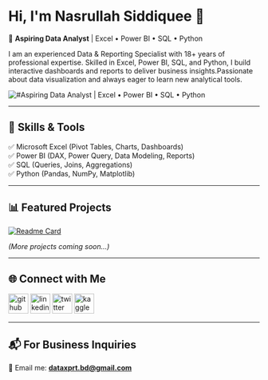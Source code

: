 # Hi, I'm Nasrullah Siddiquee 👋  

🚀 **Aspiring Data Analyst** | Excel • Power BI • SQL • Python  

I am an experienced Data & Reporting Specialist with 18+ years of professional expertise. Skilled in Excel, Power BI, SQL, and Python, I build interactive dashboards and reports to deliver business insights.Passionate about data visualization and always eager to learn new analytical tools.

![#Aspiring Data Analyst | Excel • Power BI • SQL • Python](https://pbs.twimg.com/profile_banners/575368997/1759344556/600x200)


---

## 🔧 Skills & Tools
✅ Microsoft Excel (Pivot Tables, Charts, Dashboards)  
✅ Power BI (DAX, Power Query, Data Modeling, Reports)  
✅ SQL (Queries, Joins, Aggregations)  
✅ Python (Pandas, NumPy, Matplotlib)  

---

## 📊 Featured Projects
[![Readme Card](https://github-readme-stats.vercel.app/api/pin/?username=dataxprtbd&repo=Excel-Sales-Dashboard)](https://github.com/dataxprtbd/Excel-Sales-Dashboard)

*(More projects coming soon…)*  

---


## 🌐 Connect with Me
[<img src='https://cdn.jsdelivr.net/npm/simple-icons@3.0.1/icons/github.svg' alt='github' height='40'>](https://github.com/dataxprtbd)  [<img src='https://cdn.jsdelivr.net/npm/simple-icons@3.0.1/icons/linkedin.svg' alt='linkedin' height='40'>](https://www.linkedin.com/in/dataxprtbd/)  [<img src='https://cdn.jsdelivr.net/npm/simple-icons@3.0.1/icons/twitter.svg' alt='twitter' height='40'>](https://twitter.com/dataxprtbd)  [<img src='https://cdn.jsdelivr.net/npm/simple-icons@3.0.1/icons/kaggle.svg' alt='kaggle' height='40'>](https://www.kaggle.com/dataxprtbd)  


---

## 📬 For Business Inquiries
📩 Email me: **dataxprt.bd@gmail.com**  
